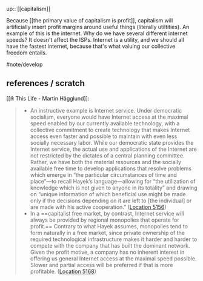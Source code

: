up:: [[capitalism]]

Because [[the primary value of capitalism is profit]], capitalism will artificially insert profit margins around useful things (literally utiltities). An example of this is the internet. Why do we have several different internet speeds? It doesn't affect the ISPs. Internet is a utility, and we should all have the fastest internet, because that's what valuing our collective freedom entails.

#note/develop 

## references / scratch

[[𖠫 This Life - Martin Hägglund]]: 
> - An instructive example is Internet service. Under democratic socialism, everyone would have Internet access at the maximal speed enabled by our currently available technology, with a collective commitment to create technology that makes Internet access even faster and possible to maintain with even less socially necessary labor. While our democratic state provides the Internet service, the actual use and applications of the Internet are not restricted by the dictates of a central planning committee. Rather, we have both the material resources and the socially available free time to develop applications that resolve problems which emerge in “the particular circumstances of time and place”—to recall Hayek’s language—allowing for “the utilization of knowledge which is not given to anyone in its totality” and drawing on “unique information of which beneficial use might be made only if the decisions depending on it are left to [the individual] or are made with his active cooperation.” ([Location 5156](https://readwise.io/to_kindle?action=open&asin=B072MXPYQB&location=5156))
> - In a ==capitalist free market, by contrast, Internet service will always be provided by regional monopolies that operate for profit.== Contrary to what Hayek assumes, monopolies tend to form naturally in a free market, since private ownership of the required technological infrastructure makes it harder and harder to compete with the company that has built the dominant network. Given the profit motive, a company has no inherent interest in offering us general Internet access at the maximal speed possible. Slower and partial access will be preferred if that is more profitable. ([Location 5168](https://readwise.io/to_kindle?action=open&asin=B072MXPYQB&location=5168))
> 
